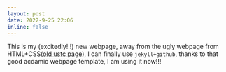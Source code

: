 ```yaml
---
layout: post
date: 2022-9-25 22:06 
inline: false 
---
```

This is my (excitedly!!!) new webpage, away from the ugly webpage from HTML+CSS([old ustc page](https://home.ustc.edu.cn/~zq2308224300)), I can finally use `jekyll+github`, thanks to that good acdamic webpage template, I am using it now!!!